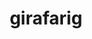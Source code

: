 ---
id: 203
title: girafarig
types: [normal,psychic]
image: https://raw.githubusercontent.com/PokeAPI/sprites/master/sprites/pokemon/203.png
---